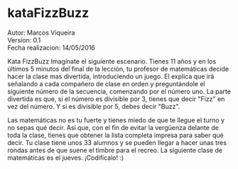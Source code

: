 # kataFizzBuzz
Autor: Marcos Viqueira <br/>
Version: 0.1 <br/>
Fecha realizacion: 14/05/2016 <br/>
 
Kata FizzBuzz
Imagínate el siguiente escenario. Tienes 11 años y en los últimos 5 minutos del final de la lección, tu profesor de matemáticas decide hacer la clase mas divertida, introduciendo un juego. El explica que irá señalando a cada compañero de clase en orden y preguntándole el siguiente número de la secuencia, comenzando por el número uno. La parte divertida es que, si el número es divisible por 3, tienes que decir "Fizz" en vez del número. Y si es divisible por 5, debes decir "Buzz". 

Las matemáticas no es tu fuerte y tienes miedo de que te llegue el turno y no sepas qué decir. Así que, con el fin de evitar la vergüenza delante de toda la clase, tienes que obtener la lista completa impresa para saber qué decir. Tu clase tiene unos 33 alumnos y se pueden llegar a hacer unas tres rondas antes de que suene el timbre para el recreo. La siguiente clase de matemáticas es el jueves. ¡Codifícalo! :)
